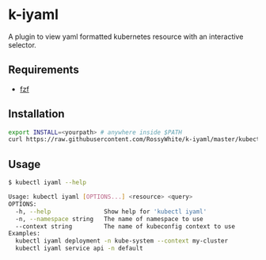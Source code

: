 # k-iyaml

A plugin to view yaml formatted kubernetes resource with an interactive selector.
  
## Requirements

- [fzf](https://github.com/junegunn/fzf)

## Installation

```bash
export INSTALL=<yourpath> # anywhere inside $PATH
curl https://raw.githubusercontent.com/RossyWhite/k-iyaml/master/kubectl-iyaml -o $INSTALL/kubectl-iyaml
```

## Usage

```bash
$ kubectl iyaml --help

Usage: kubectl iyaml [OPTIONS...] <resource> <query>
OPTIONS:
  -h, --help               Show help for 'kubectl iyaml'
  -n, --namespace string   The name of namespace to use
  --context string         The name of kubeconfig context to use
Examples: 
  kubectl iyaml deployment -n kube-system --context my-cluster
  kubectl iyaml service api -n default
```
